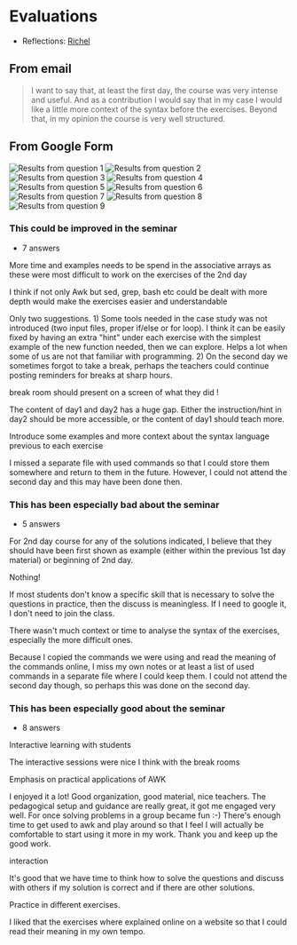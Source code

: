 # Evaluations

- Reflections: [Richel](../../reflections/20240122/README.md)

## From email

> I want to say that, at least the first day,
> the course was very intense and useful.
> And as a contribution I would say that in my case
> I would like a little more context of the syntax before the exercises.
> Beyond that, in my opinion the course is very well structured.

## From Google Form

![Results from question 1](1.png)
![Results from question 2](2.png)
![Results from question 3](3.png)
![Results from question 4](4.png)
![Results from question 5](5.png)
![Results from question 6](6.png)
![Results from question 7](7.png)
![Results from question 8](8.png)
![Results from question 9](9.png)

### This could be improved in the seminar

- 7 answers

More time and examples needs to be spend in the associative arrays
as these were most difficult to work on the exercises of the 2nd day

I think if not only Awk but sed, grep, bash etc could be dealt
with more depth would make the exercises easier and understandable

Only two suggestions. 1) Some tools needed in the case study was not
introduced (two input files, proper if/else or for loop).
I think it can be easily fixed by having an extra "hint"
under each exercise with the simplest example of the new function needed,
then we can explore.
Helps a lot when some of us are not that familiar with programming.
2) On the second day we sometimes forgot to take a break,
perhaps the teachers could continue posting reminders for breaks at sharp hours.

break room should present on a screen of what they did !

The content of day1 and day2 has a huge gap.
Either the instruction/hint in day2 should be more accessible,
or the content of day1 should teach more.

Introduce some examples and more context
about the syntax language previous to each exercise

I missed a separate file with used commands
so that I could store them somewhere and return to them in the future.
However, I could not attend the second day and this may have been done then.

### This has been especially bad about the seminar

- 5 answers

For 2nd day course for any of the solutions indicated,
I believe that they should have been first shown as example
(either within the previous 1st day material) or beginning of 2nd day.

Nothing!

If most students don't know a specific skill that is necessary to solve the
questions in practice, then the discuss is meaningless.
If I need to google it, I don't need to join the class.

There wasn't much context or time to analyse the syntax of the exercises,
especially the more difficult ones.

Because I copied the commands we were using and read the meaning
of the commands online,
I miss my own notes or at least a list of used commands
in a separate file where I could keep them.
I could not attend the second day though,
so perhaps this was done on the second day.

### This has been especially good about the seminar

- 8 answers

Interactive learning with students

The interactive sessions were nice I think with the break rooms

Emphasis on practical applications of AWK

I enjoyed it a lot! Good organization, good material, nice teachers.
The pedagogical setup and guidance are really great,
it got me engaged very well.
For once solving problems in a group became fun :-)
There's enough time to get used to awk and play around
so that I feel I will actually be comfortable to start using it more in my work.
Thank you and keep up the good work.

interaction

It's good that we have time to think how to solve the questions
and discuss with others if my solution is correct and
if there are other solutions.

Practice in different exercises.

I liked that the exercises where explained online on a website
so that I could read their meaning in my own tempo.
